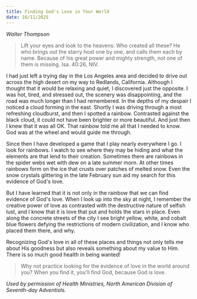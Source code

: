 ```yaml
---
title: Finding God's Love in Your World
date: 16/11/2025
---
```


_Walter Thompson_

> <p></p>
> Lift your eyes and look to the heavens: Who created all these? He who brings out the starry host one by one, and calls them each by name. Because of his great power and mighty strength, not one of them is missing. Isa. 40:26, NIV.

I had just left a trying day in the Los Angeles area and decided to drive out across the high desert on my way to Redlands, California. Although I thought that it would be relaxing and quiet, I discovered just the opposite. I was hot, tired, and stressed out, the scenery was disappointing, and the road was much longer than I had remembered. In the depths of my despair I noticed a cloud forming in the east. Shortly I was driving through a most refreshing cloudburst, and then I spotted a rainbow. Contrasted against the black cloud, it could not have been brighter or more beautiful. And just then I knew that it was all OK. That rainbow told me all that I needed to know. God was at the wheel and would guide me through.

Since then I have developed a game that I play nearly everywhere I go. I look for rainbows. I watch to see where they may be hiding and what the elements are that lend to their creation. Sometimes there are rainbows in the spider webs wet with dew on a late summer morn. At other times rainbows form on the ice that crusts over patches of melted snow. Even the snow crystals glittering in the late February sun aid my search for this evidence of God's love.

But I have learned that it is not only in the rainbow that we can find evidence of God's love. When I look up into the sky at night, I remember the creative power of love as contrasted with the destructive nature of selfish lust, and I know that it is love that put and holds the stars in place. Even along the concrete streets of the city I see bright yellow, white, and cobalt blue flowers defying the restrictions of modern civilization, and I know who placed them there, and why.

Recognizing God's love in all of these places and things not only tells me about His goodness but also reveals something about my value to Him. There is so much good health in being wanted!

> <callout></callout>
> Why not practice looking for the evidence of love in the world around you? When you find it, you'll find God, because God is love.

_Used by permission of Health Ministries, North American Division of Seventh-day Adventists._